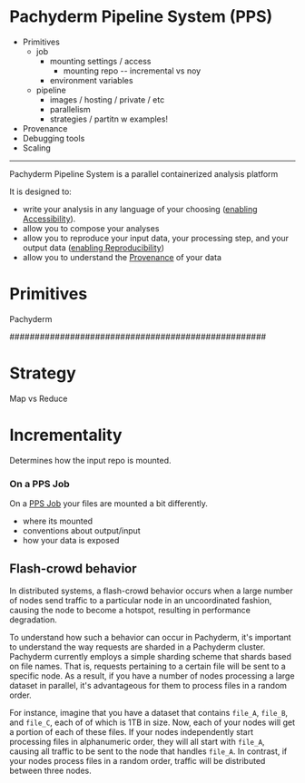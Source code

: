 Pachyderm Pipeline System (PPS)
===============================

- Primitives
  - job
    - mounting settings / access
      - mounting repo -- incremental vs noy
    - environment variables
  - pipeline
    - images / hosting / private / etc
    - parallelism
    - strategies / partitn w examples!
- Provenance
- Debugging tools
- Scaling

___

Pachyderm Pipeline System is a parallel containerized analysis platform

It is designed to:

- write your analysis in any language of your choosing ([enabling Accessibility](https://pachyderm.io/dsbor.html)).
- allow you to compose your analyses
- allow you to reproduce your input data, your processing step, and your output data ([enabling Reproducibility](https://pachyderm.io/dsbor.html))
- allow you to understand the [Provenance](#provenance) of your data

# Primitives

Pachyderm




###################################################

# Strategy

Map vs Reduce

# Incrementality

Determines how the input repo is mounted. 




### On a PPS Job

On a [PPS Job](#pachyderm_pipeline_system.html#Job) your files are mounted a bit differently.


- where its mounted
- conventions about output/input
- how your data is exposed


## Flash-crowd behavior

In distributed systems, a flash-crowd behavior occurs when a large number of nodes send traffic to a particular node in an uncoordinated fashion, causing the node to become a hotspot, resulting in performance degradation.

To understand how such a behavior can occur in Pachyderm, it's important to understand the way requests are sharded in a Pachyderm cluster.  Pachyderm currently employs a simple sharding scheme that shards based on file names.  That is, requests pertaining to a certain file will be sent to a specific node.  As a result, if you have a number of nodes processing a large dataset in parallel, it's advantageous for them to process files in a random order.

For instance, imagine that you have a dataset that contains `file_A`, `file_B`, and `file_C`, each of of which is 1TB in size.  Now, each of your nodes will get a portion of each of these files.  If your nodes independently start processing files in alphanumeric order, they will all start with `file_A`, causing all traffic to be sent to the node that handles `file_A`.  In contrast, if your nodes process files in a random order, traffic will be distributed between three nodes.

